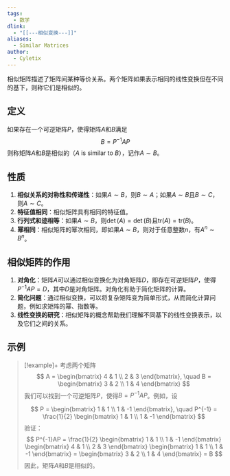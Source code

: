 ```yaml
---
tags:
  - 数学
dlink:
  - "[[---相似变换---]]"
aliases:
  - Similar Matrices
author:
  - Cyletix
---
```

相似矩阵描述了矩阵间某种等价关系。两个矩阵如果表示相同的线性变换但在不同的基下，则称它们是相似的。

## 定义
如果存在一个可逆矩阵$P$，使得矩阵$A$和$B$满足
$$
B = P^{-1}AP
$$
则称矩阵$A$和$B$是相似的（$A$ is similar to $B$），记作$A \sim B$。

## 性质
1. **相似关系的对称性和传递性**：如果$A \sim B$，则$B \sim A$；如果$A \sim B$且$B \sim C$，则$A \sim C$。
2. **特征值相同**：相似矩阵具有相同的特征值。
3. **行列式和迹相等**：如果$A \sim B$，则$\det(A) = \det(B)$且$\text{tr}(A) = \text{tr}(B)$。
4. **幂相同**：相似矩阵的幂次相同，即如果$A \sim B$，则对于任意整数$n$，有$A^n \sim B^n$。

## 相似矩阵的作用
1. **对角化**：矩阵$A$可以通过相似变换化为对角矩阵$D$，即存在可逆矩阵$P$，使得$P^{-1}AP = D$，其中$D$是对角矩阵。对角化有助于简化矩阵的计算。
2. **简化问题**：通过相似变换，可以将复杂矩阵变为简单形式，从而简化计算问题，例如求矩阵的幂、指数等。
3. **线性变换的研究**：相似矩阵的概念帮助我们理解不同基下的线性变换表示，以及它们之间的关系。

## 示例
>[!example]+
> 考虑两个矩阵
> $$
> A = \begin{bmatrix}
> 4 & 1 \\
> 2 & 3
> \end{bmatrix}, \quad B = \begin{bmatrix}
> 3 & 2 \\
> 1 & 4
> \end{bmatrix}
> $$
> 我们可以找到一个可逆矩阵$P$，使得$B = P^{-1}AP$。例如，设
> 
> $$
> P = \begin{bmatrix}
> 1 & 1 \\
> 1 & -1
> \end{bmatrix}, \quad P^{-1} = \frac{1}{2} \begin{bmatrix}
> 1 & 1 \\
> 1 & -1
> \end{bmatrix}
> $$
> 验证：
> $$
> P^{-1}AP = \frac{1}{2} \begin{bmatrix}
> 1 & 1 \\
> 1 & -1
> \end{bmatrix}
> \begin{bmatrix}
> 4 & 1 \\
> 2 & 3
> \end{bmatrix}
> \begin{bmatrix}
> 1 & 1 \\
> 1 & -1
> \end{bmatrix} = \begin{bmatrix}
> 3 & 2 \\
> 1 & 4
> \end{bmatrix} = B
> $$
> 因此，矩阵$A$和$B$是相似的。
